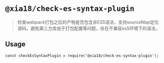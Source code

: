 # `@xia18/check-es-syntax-plugin`

> 检查webpack打包之后的产物是否包含非ES5语法，支持sourceMap定位源码，避免第三方库由于打包配置等问题，存在不兼容es5环境下的语法，

## Usage

```
const checkEsSyntaxPlugin = require('@xia18/check-es-syntax-plugin');

```
